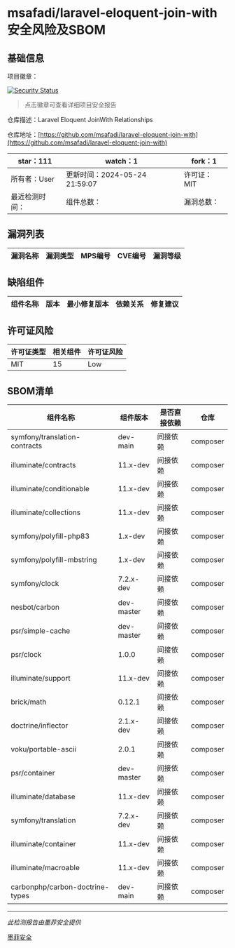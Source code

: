# msafadi/laravel-eloquent-join-with安全风险及SBOM

## 基础信息

项目徽章：

[![Security Status](https://www.murphysec.com/platform3/v31/badge/1798066134447427584.svg)](https://www.murphysec.com/console/report/1798066133025558528/1798066134447427584)

> 点击徽章可查看详细项目安全报告

仓库描述：Laravel Eloquent JoinWith Relationships

仓库地址：[https://github.com/msafadi/laravel-eloquent-join-with](https://github.com/msafadi/laravel-eloquent-join-with)

| star：111 | watch：1 | fork：1 |
| ----------- | -------------- | ------------ |
| 所有者：User | 更新时间：2024-05-24 21:59:07 | 许可证：MIT |
| 最近检测时间： | 组件总数： | 漏洞总数： |




## 漏洞列表

| 漏洞名称 | 漏洞类型 | MPS编号 | CVE编号 | 漏洞等级 |
| ------- | ------ | ------- | ------ | ----- |





## 缺陷组件

| 组件名称 | 版本 | 最小修复版本 | 依赖关系 | 修复建议 |
| -------- | ---- | ------------ | -------- | -------- |





## 许可证风险

| 许可证类型 | 相关组件 | 许可证风险 |
| ---------- | -------- | ---------- |
|MIT|15|Low|




## SBOM清单

| 组件名称 | 组件版本 | 是否直接依赖 | 仓库 |
| -------- | -------- | ------------ | ---- |
|symfony/translation-contracts|dev-main|间接依赖|composer|
|illuminate/contracts|11.x-dev|间接依赖|composer|
|illuminate/conditionable|11.x-dev|间接依赖|composer|
|illuminate/collections|11.x-dev|间接依赖|composer|
|symfony/polyfill-php83|1.x-dev|间接依赖|composer|
|symfony/polyfill-mbstring|1.x-dev|间接依赖|composer|
|symfony/clock|7.2.x-dev|间接依赖|composer|
|nesbot/carbon|dev-master|间接依赖|composer|
|psr/simple-cache|dev-master|间接依赖|composer|
|psr/clock|1.0.0|间接依赖|composer|
|illuminate/support|11.x-dev|间接依赖|composer|
|brick/math|0.12.1|间接依赖|composer|
|doctrine/inflector|2.1.x-dev|间接依赖|composer|
|voku/portable-ascii|2.0.1|间接依赖|composer|
|psr/container|dev-master|间接依赖|composer|
|illuminate/database|11.x-dev|间接依赖|composer|
|symfony/translation|7.2.x-dev|间接依赖|composer|
|illuminate/container|11.x-dev|间接依赖|composer|
|illuminate/macroable|11.x-dev|间接依赖|composer|
|carbonphp/carbon-doctrine-types|dev-main|间接依赖|composer|


------

*此检测报告由墨菲安全提供*

[墨菲安全](www.murphysec.com)